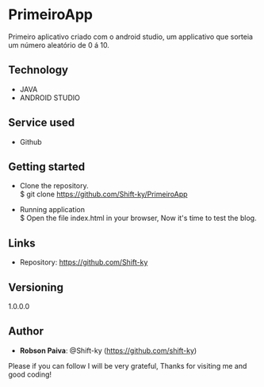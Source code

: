 # PrimeiroApp

Primeiro aplicativo criado com o android studio, um applicativo que sorteia um número aleatório de 0 á 10.


## Technology
* JAVA
* ANDROID STUDIO

## Service used
* Github

## Getting started
* Clone the repository. <br>
$ git clone https://github.com/Shift-ky/PrimeiroApp

* Running application <br>
$  Open the file index.html in your browser, Now it's time to test the blog.

## Links

* Repository: https://github.com/Shift-ky

## Versioning
1.0.0.0

## Author
* <Strong>Robson Paiva</strong>: @Shift-ky (https://github.com/shift-ky)


Please if you can follow I will be very grateful, Thanks for visiting me and good coding!
